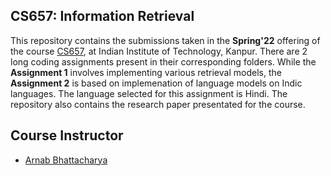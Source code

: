 ## CS657: Information Retrieval
This repository contains the submissions taken in the **Spring'22** offering of the course [CS657](https://www.cse.iitk.ac.in/pages/CS657.html), at Indian Institute of Technology, Kanpur. There are 2 long coding assignments present in their corresponding folders. While the **Assignment 1** involves implementing various retrieval models, the **Assignment 2** is based on implemenation of language models on Indic languages. The language selected for this assignment is Hindi. The repository also contains the research paper presentated for the course.


## Course Instructor
 - [Arnab Bhattacharya](https://www.cse.iitk.ac.in/users/arnabb/)